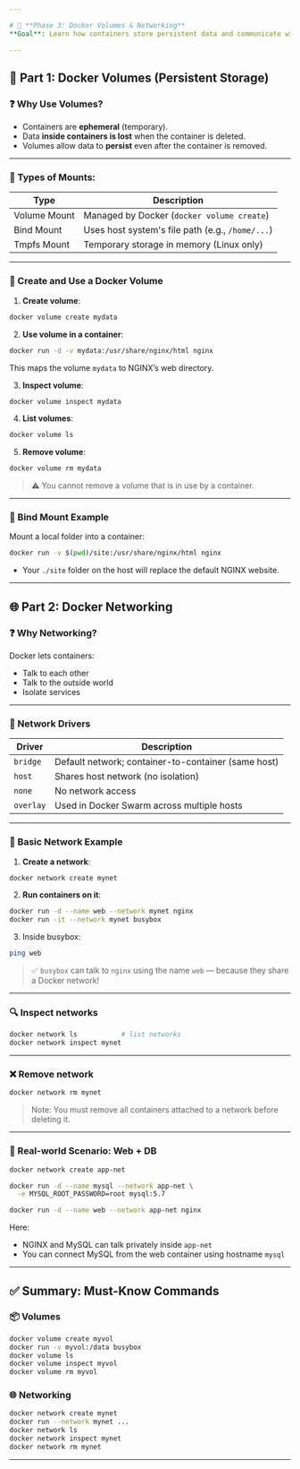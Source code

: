 ```yaml
---

# 🧱 **Phase 3: Docker Volumes & Networking**
**Goal**: Learn how containers store persistent data and communicate with each other.

---
```


## 🧮 Part 1: Docker Volumes (Persistent Storage)

### ❓ Why Use Volumes?

* Containers are **ephemeral** (temporary).
* Data **inside containers is lost** when the container is deleted.
* Volumes allow data to **persist** even after the container is removed.

---

### 🔹 Types of Mounts:

| Type         | Description                                      |
| ------------ | ------------------------------------------------ |
| Volume Mount | Managed by Docker (`docker volume create`)       |
| Bind Mount   | Uses host system's file path (e.g., `/home/...`) |
| Tmpfs Mount  | Temporary storage in memory (Linux only)         |

---

### 🔧 Create and Use a Docker Volume

1. **Create volume**:

```bash
docker volume create mydata
```

2. **Use volume in a container**:

```bash
docker run -d -v mydata:/usr/share/nginx/html nginx
```

This maps the volume `mydata` to NGINX’s web directory.

3. **Inspect volume**:

```bash
docker volume inspect mydata
```

4. **List volumes**:

```bash
docker volume ls
```

5. **Remove volume**:

```bash
docker volume rm mydata
```

> ⚠️ You cannot remove a volume that is in use by a container.

---

### 🔁 Bind Mount Example

Mount a local folder into a container:

```bash
docker run -v $(pwd)/site:/usr/share/nginx/html nginx
```

* Your `./site` folder on the host will replace the default NGINX website.

---

## 🌐 Part 2: Docker Networking

### ❓ Why Networking?

Docker lets containers:

* Talk to each other
* Talk to the outside world
* Isolate services

---

### 🔹 Network Drivers

| Driver    | Description                                         |
| --------- | --------------------------------------------------- |
| `bridge`  | Default network; container-to-container (same host) |
| `host`    | Shares host network (no isolation)                  |
| `none`    | No network access                                   |
| `overlay` | Used in Docker Swarm across multiple hosts          |

---

### 🔧 Basic Network Example

1. **Create a network**:

```bash
docker network create mynet
```

2. **Run containers on it**:

```bash
docker run -d --name web --network mynet nginx
docker run -it --network mynet busybox
```

3. Inside busybox:

```bash
ping web
```

> ✅ `busybox` can talk to `nginx` using the name `web` — because they share a Docker network!

---

### 🔍 Inspect networks

```bash
docker network ls           # list networks
docker network inspect mynet
```

---

### ❌ Remove network

```bash
docker network rm mynet
```

> Note: You must remove all containers attached to a network before deleting it.

---

### 🧠 Real-world Scenario: Web + DB

```bash
docker network create app-net

docker run -d --name mysql --network app-net \
  -e MYSQL_ROOT_PASSWORD=root mysql:5.7

docker run -d --name web --network app-net nginx
```

Here:

* NGINX and MySQL can talk privately inside `app-net`
* You can connect MySQL from the web container using hostname `mysql`

---

## ✅ Summary: Must-Know Commands

### 📦 Volumes

```bash
docker volume create myvol
docker run -v myvol:/data busybox
docker volume ls
docker volume inspect myvol
docker volume rm myvol
```

### 🌐 Networking

```bash
docker network create mynet
docker run --network mynet ...
docker network ls
docker network inspect mynet
docker network rm mynet
```

---
